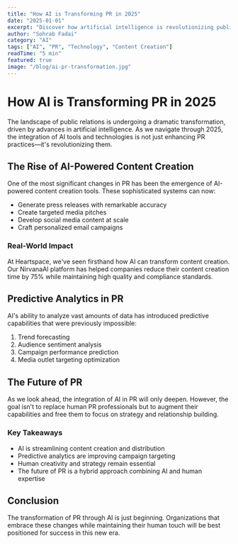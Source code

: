 ```yaml
---
title: "How AI is Transforming PR in 2025"
date: "2025-01-01"
excerpt: "Discover how artificial intelligence is revolutionizing public relations, from automated content generation to predictive analytics and personalized media outreach."
author: "Sohrab Fadai"
category: "AI"
tags: ["AI", "PR", "Technology", "Content Creation"]
readTime: "5 min"
featured: true
image: "/blog/ai-pr-transformation.jpg"
---
```


# How AI is Transforming PR in 2025

The landscape of public relations is undergoing a dramatic transformation, driven by advances in artificial intelligence. As we navigate through 2025, the integration of AI tools and technologies is not just enhancing PR practices—it's revolutionizing them.

## The Rise of AI-Powered Content Creation

One of the most significant changes in PR has been the emergence of AI-powered content creation tools. These sophisticated systems can now:

- Generate press releases with remarkable accuracy
- Create targeted media pitches
- Develop social media content at scale
- Craft personalized email campaigns

### Real-World Impact

At Heartspace, we've seen firsthand how AI can transform content creation. Our NirvanaAI platform has helped companies reduce their content creation time by 75% while maintaining high quality and compliance standards.

## Predictive Analytics in PR

AI's ability to analyze vast amounts of data has introduced predictive capabilities that were previously impossible:

1. Trend forecasting
2. Audience sentiment analysis
3. Campaign performance prediction
4. Media outlet targeting optimization

## The Future of PR

As we look ahead, the integration of AI in PR will only deepen. However, the goal isn't to replace human PR professionals but to augment their capabilities and free them to focus on strategy and relationship building.

### Key Takeaways

- AI is streamlining content creation and distribution
- Predictive analytics are improving campaign targeting
- Human creativity and strategy remain essential
- The future of PR is a hybrid approach combining AI and human expertise

## Conclusion

The transformation of PR through AI is just beginning. Organizations that embrace these changes while maintaining their human touch will be best positioned for success in this new era.
